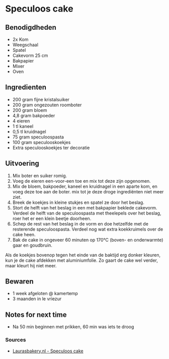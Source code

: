 # Speculoos cake



## Benodigdheden

* 2x Kom
* Weegschaal
* Spatel
* Cakevorm 25 cm
* Bakpapier
* Mixer
* Oven

## Ingredienten


* 200 gram fijne kristalsuiker
* 200 gram ongezouten roomboter
* 200 gram bloem
* 4,8 gram bakpoeder
* 4 eieren
* 1 tl kaneel
* 0,5 tl kruidnagel
* 75 gram speculoospasta
* 100 gram speculooskoekjes
* Extra speculooskoekjes ter decoratie


## Uitvoering

1. Mix boter en suiker romig.
2. Voeg de eieren een-voor-een toe en mix tot deze zijn opgenomen.
3. Mix de bloem, bakpoeder, kaneel en kruidnagel in een aparte kom, en voeg deze toe aan de boter. mix tot je deze droge ingrediënten niet meer ziet.
4. Breek de koekjes in kleine stukjes en spatel ze door het beslag.
5. Stort de helft van het beslag in een met bakpapier beklede cakevorm. Verdeel de helft van de speculoospasta met theelepels over het beslag, roer het er een klein beetje doorheen.
6. Schep de rest van het beslag in de vorm en doe hetzelfde met de resterende speculoospasta. Verdeel nog wat extra koekkruimels over de cake heen.
7. Bak de cake in ongeveer 60 minuten op 170°C (boven- en onderwarmte) gaar en goudbruin.

Als de koekjes bovenop tegen het einde van de baktijd erg donker kleuren, kun je de cake afdekken met aluminiumfolie. Zo gaart de cake wel verder, maar kleurt hij niet meer.

## Bewaren

* 1 week afgeloten @ kamertemp
* 3 maanden in le vriezur

## Notes for next time

* Na 50 min beginnen met prikken, 60 min was iets te droog

### Sources
* [Laurasbakery.nl - Speculoos cake](https://www.laurasbakery.nl/speculoos-cake/)
